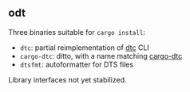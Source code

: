 ## odt

Three binaries suitable for `cargo install`:

- `dtc`: partial reimplementation of [dtc](https://github.com/dgibson/dtc) CLI
- `cargo-dtc`: ditto, with a name matching [cargo-dtc](https://crates.io/crates/cargo-dtc)
- `dtsfmt`: autoformatter for DTS files

Library interfaces not yet stabilized.

